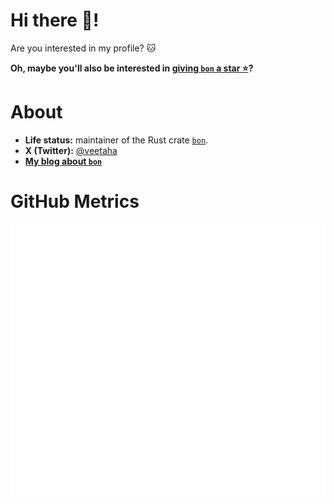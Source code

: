 # Hi there 👋!

Are you interested in my profile? 🐱

**Oh, maybe you'll also be interested in [giving `bon` a star ⭐](https://github.com/elastio/bon)?**

# About

- **Life status:** maintainer of the Rust crate [`bon`](https://github.com/elastio/bon).
- **X (Twitter):** [@veetaha](https://x.com/veetaha)
- [**My blog about `bon`**](https://veetaha.github.io/)

# GitHub Metrics

![GitHub Metrics for Veetaha](./github-metrics.svg)
